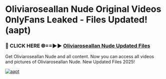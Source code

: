 # Oliviaroseallan Nude Original Videos 0nlyFans Leaked - Files Updated! (aapt)

<h3>🔴 CLICK HERE 🌐==►► <a href="https://tinyurl.com/yrmya6cz" rel="nofollow">Oliviaroseallan Nude Updated Files</a></h3>

Get Oliviaroseallan Nude and all content. Now you can access all videos and pictures of Oliviaroseallan Nude. New Updated Files 2025!

[![aapt](https://i.imgur.com/FMdXYCs.gif)](https://tinyurl.com/yrmya6cz)
